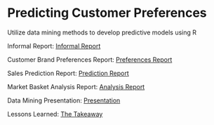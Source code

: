 # Predicting Customer Preferences
Utilize data mining methods to develop predictive models using R


Informal Report: <a href="https://github.com/GSJv2-1/PredictingCustomerPreferences/blob/main/C3T1/Grant_J_Informal_Report_C3T1.docx">Informal Report</a>

Customer Brand Preferences Report: <a href="https://github.com/GSJv2-1/PredictingCustomerPreferences/blob/main/C3T2_final/Grant_J_C3T2.docx">Preferences Report</a>

Sales Prediction Report: <a href="https://github.com/GSJv2-1/PredictingCustomerPreferences/blob/main/C3T3/Grant_J_C3T3.docx">Prediction Report</a>

Market Basket Analysis Report: <a href="https://github.com/GSJv2-1/PredictingCustomerPreferences/blob/main/C3T4/Grant_J_C3T4.docx">Analysis Report</a>

Data Mining Presentation: <a href="https://github.com/GSJv2-1/PredictingCustomerPreferences/blob/main/C3T5/Grant_J_Data_Mining_Presentation.pptx">Presentation</a>

Lessons Learned: <a href="https://github.com/GSJv2-1/PredictingCustomerPreferences/blob/main/C3T5/Grant_J_Lessons_Learned.docx">The Takeaway</a>
